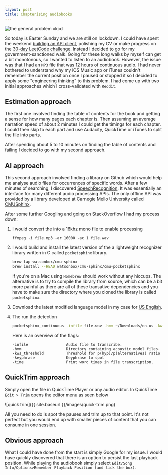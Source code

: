 ```yaml
---
layout: post
title: Chapterising audiobooks
---
```


![the general problem xkcd](https://imgs.xkcd.com/comics/the_general_problem.png)

So today is Easter Sunday and we are still on lockdown.
I could have spent the weekend [building an API client](https://github.com/mickeypash/api-katas), polishing my CV or make progress on the [30-day LeetCode challenge](https://leetcode.com/mickeypash/). 
Instead I decided to go for my government-sanctioned walk.
Going for these long walks by myself can get a bit monotonous, so I wanted to listen to an audiobook. However, the issue was that I had an `MP3` file that was 12 hours of continuous audio. I had never bothered to understand why my iOS Music app or iTunes couldn't remember the current position once I paused or stopped it so I decided to apply some "engineering thinking" to this problem. I had come up with two initial approaches which I cross-validated with `Reddit`.

## Estimation approach

The first one involved finding the table of contents for the book and getting a sense for how many pages each chapter is.
Then assuming an average narration speed of about 2 minutes I could get the timings for each chapter.
I could then skip to each part and use Audacity, QuickTime or iTunes to split the file into parts.

After spending about 5 to 10 minutes on finding the table of contents and failing I decided to go with my second approach.

## AI approach

This second approach involved finding a library on Github which would help me analyse audio files for occurrences of specific words.
After a few minutes of searching, I discovered [SpeechRecognition](https://pypi.org/project/SpeechRecognition/). It was essentially an interface for many different audio processing APIs. The only offline API was provided by a library developed at Carnegie Mello University called [CMUSphinx](https://cmusphinx.github.io/). 

After some further Googling and going on StackOverflow I had my process down:

1. I would convert the into a 16khz mono file to enable processing
    ```
    ffmpeg -i file.mp3 -ar 16000 -ac 1 file.wav
    ```
2. I would build and install the latest version of the a lightweight recognizer library written in C called `pocketsphinx` library.
    ```bash
    brew tap watsonbox/cmu-sphinx
    brew install --HEAD watsonbox/cmu-sphinx/cmu-pocketsphinx
    ```
    If you're on a Mac using `Homebrew` should work without any hiccups. The alternative is to try to compile the library from source, which can be a bit more painful as there are all of these transative dependencies and you have to make sure the directory where you cloned the library is called `pocketsphinx`.
3. Download the latest modified language model in my case for [US English](https://sourceforge.net/projects/cmusphinx/files/Acoustic%20and%20Language%20Models/US%20English/).
4. The run the detection
    ```bash
    pocketsphinx_continuous -infile file.wav -hmm ~/Downloads/en-us -kws_threshold 1e-10 -keyphrase "chapter" -time yes
    ```

    Here is an overview of the flags:
    ```
    -infile                 Audio file to transcribe.
    -hmm                    Directory containing acoustic model files.
    -kws_threshold          Threshold for p(hyp)/p(alternatives) ratio
    -keyphrase              Keyphrase to spot
    -time                   Print word times in file transcription.
    ```

## QuickTrim approach

Simply open the file in QuickTime Player or any audio editor.
In QuickTime `Edit > Trim` opens the editor menu as seen below

![quick trim]({{ site.baseurl }}/images/quick-trim.png)

All you need to do is spot the pauses and trim up to that point. 
It's not perfect but you would end up with smaller pieces of content that you can consume in one session.

## Obvious approach

What I could have done from the start is simply Google for my issue.
I would have quickly discovered that there is an option to persist the last playback position.
While playing the audiobook simply select `Edit/Song Info/Options>Remember Playback Position (and tick the box).`